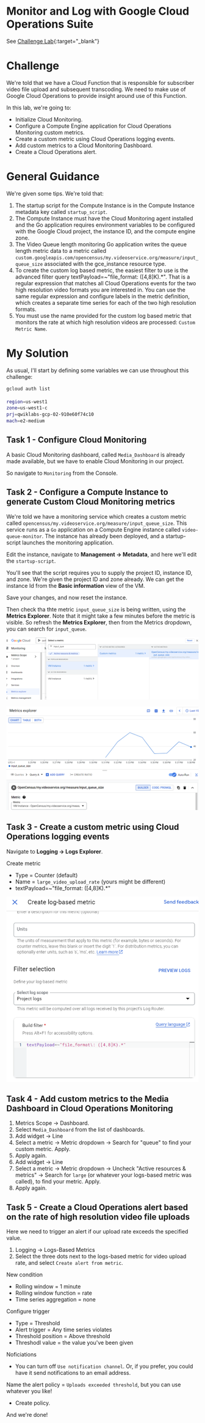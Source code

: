 # Monitor and Log with Google Cloud Operations Suite

See [Challenge Lab](https://www.cloudskillsboost.google//course_sessions/5101003/labs/408319){:target="_blank"}

# Challenge

We're told that we have a Cloud Function that is responsible for subscriber video file upload and subsequent transcoding. We need to make use of Google Cloud Operations to provide insight around use of this Function. 

In this lab, we're going to:

- Initialize Cloud Monitoring.
- Configure a Compute Engine application for Cloud Operations Monitoring custom metrics.
- Create a custom metric using Cloud Operations logging events.
- Add custom metrics to a Cloud Monitoring Dashboard.
- Create a Cloud Operations alert.

# General Guidance

We're given some tips. We're told that:

1. The startup script for the Compute Instance is in the Compute Instance metadata key called `startup_script`.
2. The Compute Instance must have the Cloud Monitoring agent installed and the Go application requires environment variables to be configured with the Google Cloud project, the instance ID, and the compute engine zone.
1. The Video Queue length monitoring Go application writes the queue length metric data to a metric called `custom.googleapis.com/opencensus/my.videoservice.org/measure/input_queue_size` associated with the gce_instance resource type.
1. To create the custom log based metric, the easiest filter to use is the advanced filter query textPayload=~"file_format\: ([4,8]K).*". That is a regular expression that matches all Cloud Operations events for the two high resolution video formats you are interested in. You can use the same regular expression and configure labels in the metric definition, which creates a separate time series for each of the two high resolution formats.
1. You must use the name provided for the custom log based metric that monitors the rate at which high resolution videos are processed: `Custom Metric Name`.

# My Solution

As usual, I'll start by defining some variables we can use throughout this challenge:

```bash
gcloud auth list

region=us-west1
zone=us-west1-c
prj=qwiklabs-gcp-02-910e60f74c10
mach=e2-medium
```

## Task 1 - Configure Cloud Monitoring

A basic Cloud Monitoring dashboard, called `Media_Dashboard` is already made available, but we have to enable Cloud Monitoring in our project.

So navigate to `Monitoring` from the Console.

## Task 2 - Configure a Compute Instance to generate Custom Cloud Monitoring metrics

We're told we have a monitoring service which creates a custom metric called `opencensus/my.videoservice.org/measure/input_queue_size`. This service runs as a `Go` application on a Compute Engine instance called `video-queue-monitor`. The instance has already been deployed, and a startup-script launches the monitoring application.

Edit the instance, navigate to **Management -> Metadata**, and here we'll edit the `startup-script`.

You'll see that the script requires you to supply the project ID, instance ID, and zone. We're given the project ID and zone already.  We can get the instance Id from the **Basic information** view of the VM.

Save your changes, and now reset the instance.

Then check tha thte metric `input_queue_size` is being written, using the **Metrics Explorer**.  Note that it might take a few minutes before the metric is visible.  So refresh the **Metrics Explorer**, then from the Metrics dropdown, you can search for `input_queue`.

![Metric input_queue_size](/assets/images/metric_input_queue.png)

![Metrics Explorer input_queue](/assets/images/metrics_explorer_input_queue.png)

## Task 3 - Create a custom metric using Cloud Operations logging events

Navigate to **Logging -> Logs Explorer**.

Create metric

- Type = Counter (default)
- Name = `large_video_upload_rate` (yours might be different)
- textPayload=~"file_format\: ([4,8]K).*"

![Metrics Explorer input_queue](/assets/images/logs-based-metric.png)

## Task 4 - Add custom metrics to the Media Dashboard in Cloud Operations Monitoring

1. Metrics Scope -> Dashboard.
1. Select `Media_Dashboard` from the list of dashboards.
1. Add widget -> Line
1. Select a metric -> Metric dropdown -> Search for "queue" to find your custom metric. Apply.
1. Apply again.
1. Add widget -> Line
1. Select a metric -> Metric dropdown -> Uncheck "Active resources & metrics" -> Search for `large` (or whatever your logs-based metric was called), to find your metric. Apply.
1. Apply again.

## Task 5 - Create a Cloud Operations alert based on the rate of high resolution video file uploads

Here we need to trigger an alert if our upload rate exceeds the specified value.

1. Logging -> Logs-Based Metrics
1. Select the three dots next to the logs-based metric for video upload rate, and select `Create alert from metric`.

New condition
- Rolling window = 1 minute
- Rolling window function = rate
- Time series aggregation = none

Configure trigger
- Type = Threshold
- Alert trigger = Any time series violates
- Threshold position = Above threshold
- Threshodl value = the value you've been given

Noficiations
- You can turn off `Use notification channel`. Or, if you prefer, you could have it send notifications to an email address.

Name the alert policy = `Uploads exceeded threshold`, but you can use whatever you like!

- Create policy.

And we're done!